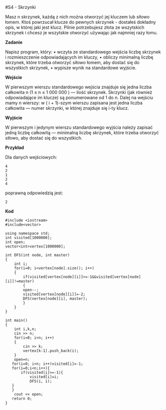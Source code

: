#S4 - Skrzynki

Masz n skrzynek, każdą z nich można otworzyć jej kluczem lub siłowo łomem. Ktoś powrzucał klucze do pewnych skrzynek - dostałeś dokładny opis, w której jaki jest klucz. Pilnie potrzebujesz złota ze wszytskich skrzynek i chcesz je wszytskie otworzyć używając jak najmniej razy łomu.

**Zadanie**

Napisz program, który:
• wczyta ze standardowego wejścia liczbę skrzynek i rozmieszczenie odpowiadających im kluczy,
• obliczy minimalną liczbę skrzynek, które trzeba otworzyć siłowo łomem, aby dostać się do wszystkich skrzynek,
• wypisze wynik na standardowe wyjście.

**Wejście**

W pierwszym wierszu standardowego wejścia znajduje się jedna liczba całkowita n (1 ≤ n ≤ 1 000 000 ) — ilość skrzynek. Skrzynki (jak również odpowiadające im klucze) są ponumerowane od 1 do n. Dalej na wejściu mamy n wierszy: w ( i + 1)-szym wierszu zapisana jest jedna liczba całkowita — numer skrzynki, w której znajduje się i-ty klucz.

**Wyjście**

W pierwszym i jedynym wierszu standardowego wyjścia należy zapisać jedną liczbę całkowitą — minimalną liczbę skrzynek, które trzeba otworzyć siłowo, aby dostać się do wszystkich.

**Przykład**

Dla danych wejściowych:

    4
    2
    1
    2
    4

poprawną odpowiedzią jest:

    2
    
**Kod**

    #include <iostream>
    #include<vector>

    using namespace std;
    int visited[1000000];
    int open;
    vector<int>vertex[1000000];

    int DFS(int node, int master)
    {
        int i;
        for(i=0; i<vertex[node].size(); i++)
        {
            if(visited[vertex[node][i]]>=-1&&visited[vertex[node][i]]!=master)
            {
            open--;
            visited[vertex[node][i]]=-2;
            DFS(vertex[node][i], master);
            }
        }
    }

    int main() 
    {
        int i,k,n;
        cin >> n;
        for(i=0; i<n; i++)
        {
            cin >> k;
            vertex[k-1].push_back(i);
        }
        open=n;
       for(i=0; i<n; i++)visited[i]=-1;
       for(i=0;i<n;i++){
           if(visited[i]>=-1){
               visited[i]=i;
               DFS(i, i);
       }
       }
        cout << open;
       return 0;
    }
